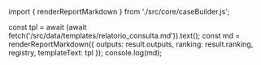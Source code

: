 import { renderReportMarkdown } from './src/core/caseBuilder.js';

const tpl = await (await fetch('/src/data/templates/relatorio_consulta.md')).text();
const md = renderReportMarkdown({ outputs: result.outputs, ranking: result.ranking, registry, templateText: tpl });
console.log(md);
